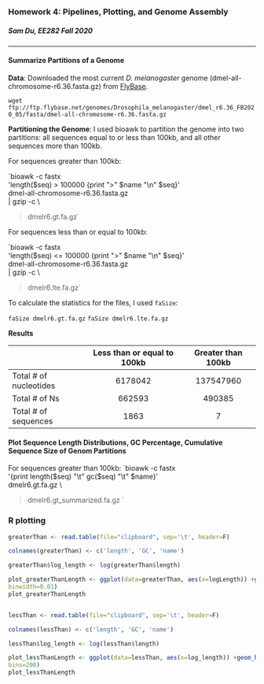 ### Homework 4: Pipelines, Plotting, and Genome Assembly
##### Sam Du, EE282 Fall 2020

___

#### Summarize Partitions of a Genome

**Data**: Downloaded the most current _D. melanogaster_ genome (dmel-all-chromosome-r6.36.fasta.gz) from [FlyBase](ftp://ftp.flybase.net/genomes/Drosophila_melanogaster/dmel_r6.36_FB2020_05/fasta/).

`wget ftp://ftp.flybase.net/genomes/Drosophila_melanogaster/dmel_r6.36_FB2020_05/fasta/dmel-all-chromosome-r6.36.fasta.gz`

**Partitioning the Genome**: I used bioawk to partition the genome into two partitions: all sequences  equal to or less than 100kb, and all other sequences  more than 100kb.

For sequences greater than 100kb:

`bioawk -c fastx \
'length($seq) > 100000 {print ">" $name "\n" $seq}' \
dmel-all-chromosome-r6.36.fasta.gz \
| gzip -c \
> dmelr6.gt.fa.gz`

For sequences less than or equal to 100kb:

`bioawk -c fastx \
'length($seq) <= 100000 {print ">" $name "\n" $seq}' \
dmel-all-chromosome-r6.36.fasta.gz \
| gzip -c \
> dmelr6.lte.fa.gz`

To calculate the statistics for the files, I used `faSize`:

`faSize dmelr6.gt.fa.gz`
`faSize dmelr6.lte.fa.gz`

**Results**

|                        | Less than or equal to 100kb | Greater than 100kb |
|------------------------|:---------------------------:|:------------------:|
| Total # of nucleotides |           6178042           |      137547960     |
|          Total # of Ns |            662593           |       490385       |
|   Total # of sequences |             1863            |          7         |

#### Plot Sequence Length Distributions, GC Percentage, Cumulative Sequence Size of Genom Partitions

For sequences greater than 100kb:
`bioawk -c fastx \
'{print length($seq) "\t" gc($seq) "\t" $name}' \
dmelr6.gt.fa.gz \
> dmelr6.gt_summarized.fa.gz `

### R plotting
```R
greaterThan <- read.table(file="clipboard", sep='\t', header=F)

colnames(greaterThan) <- c('length', 'GC', 'name')

greaterThan$log_length <- log(greaterThan$length)

plot_greaterThanLength <- ggplot(data=greaterThan, aes(x=logLength)) +geom_histogram(
binwidth=0.01)
plot_greaterThanLength


lessThan <- read.table(file="clipboard", sep='\t', header=F)

colnames(lessThan) <- c('length', 'GC', 'name')

lessThan$log_length <- log(lessThan$length)

plot_lessThanLength <- ggplot(data=lessThan, aes(x=log_length)) +geom_histogram(
bins=200)
plot_lessThanLength
```
